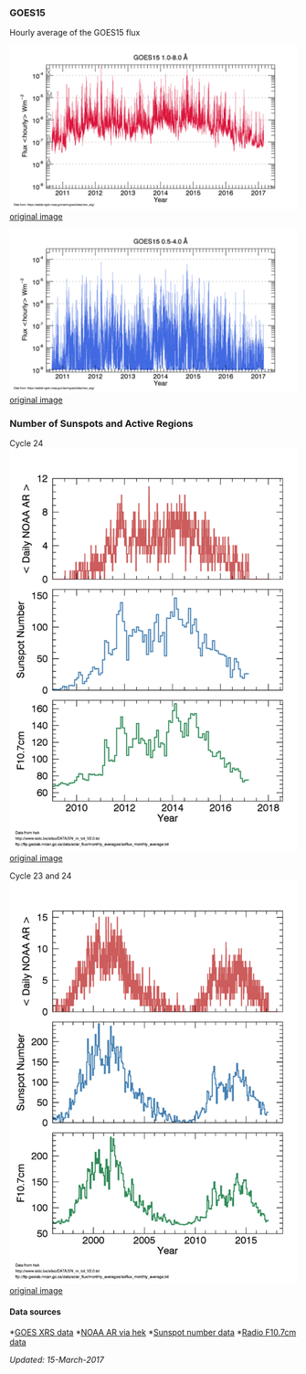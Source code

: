 ### GOES15
Hourly average of the GOES15 flux

![](https://raw.githubusercontent.com/ianan/solar_activity/master/GOES15_low_hrly_newest.png)
[original image](https://raw.githubusercontent.com/ianan/solar_activity/master/GOES15_low_hrly_newest.png)

![](https://raw.githubusercontent.com/ianan/solar_activity/master/GOES15_high_hrly_newest.png)
[original image](https://raw.githubusercontent.com/ianan/solar_activity/master/GOES15_high_hrly_newest.png)

### Number of Sunspots and Active Regions
Cycle 24
![](https://raw.githubusercontent.com/ianan/solar_activity/master/activity_ssar_C24.png)
[original image](https://raw.githubusercontent.com/ianan/solar_activity/master/activity_ssar_C24.png)

Cycle 23 and 24
![](https://raw.githubusercontent.com/ianan/solar_activity/master/activity_ssar_C2324.png)
[original image](https://raw.githubusercontent.com/ianan/solar_activity/master/activity_ssar_C2324.png)

#### Data sources
*[GOES XRS data](http://satdat.ngdc.noaa.gov/sem/goes/data/new_avg/)
*[NOAA AR via hek](https://www.lmsal.com/isolsearch)
*[Sunspot number data](http://www.sidc.be/silso/DATA/SN_m_tot_V2.0.txt)
*[Radio F10.7cm data](http://www.spaceweather.gc.ca/solarflux/sx-5-en.php)

*Updated: 15-March-2017*
